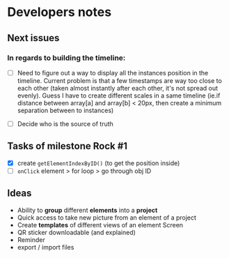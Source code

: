 # Developers notes

## **Next issues**
### In regards to building the **timeline**:
- [ ] Need to figure out a way to display all the instances position in the timeline. Current problem is that a few timestamps are way too close to each other (taken almost instantly after each other, it's not spread out evenly). Guess I have to create different scales in a same timeline (ie.if distance between array[a] and array[b] < 20px, then create a minimum separation between to instances)
- [ ] Decide who is the source of truth



## Tasks of milestone Rock #1
- [x] create `getElementIndexByID()`  (to get the position inside)
- [ ] `onClick` element > for loop > go through obj ID

## Ideas

- Ability to **group** different **elements** into a **project**
- Quick access to take new picture from an element of a project
- Create **templates** of different views of an element Screen
- QR sticker downloadable (and explained)
- Reminder
- export / import files

